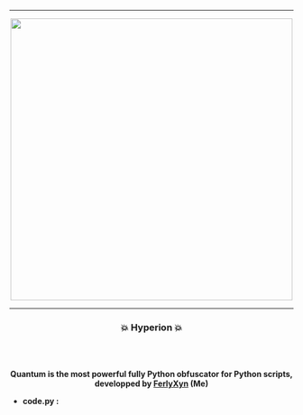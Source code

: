-----

<p align="center">
<img src="https://repository-images.githubusercontent.com/499265392/cdeb5cae-691b-49c7-9f65-56fc01d54813", width="500", height="500">
</p>

-----

### <p align="center">💥 Hyperion 💥</p>

<br><br>
<p align="center">
<strong>
Quantum is the most powerful fully Python obfuscator for Python scripts,
<br>developped by <a href="https://github.com/FerlyXyn">FerlyXyn</a> (Me)
    
- **code.py :**
```python3


```
